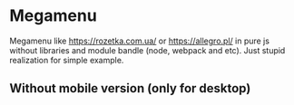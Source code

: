 # Megamenu
Megamenu like https://rozetka.com.ua/ or https://allegro.pl/ in pure js without libraries and module bandle (node, webpack and etc).
Just stupid realization for simple example. 
## Without mobile version (only for desktop)
